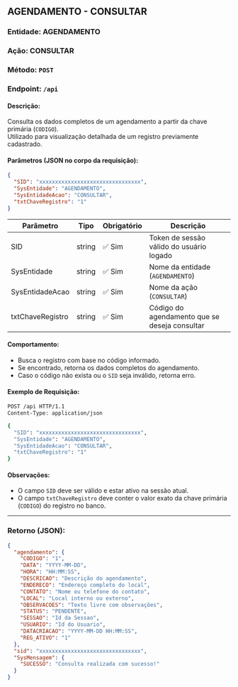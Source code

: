 ## AGENDAMENTO - CONSULTAR

### Entidade: AGENDAMENTO  
### Ação: CONSULTAR  
### Método: `POST`  
### Endpoint: `/api`

#### Descrição:
Consulta os dados completos de um agendamento a partir da chave primária (`CODIGO`).  
Utilizado para visualização detalhada de um registro previamente cadastrado.

#### Parâmetros (JSON no corpo da requisição):

```json
{
  "SID": "xxxxxxxxxxxxxxxxxxxxxxxxxxxxxxxx",
  "SysEntidade": "AGENDAMENTO",
  "SysEntidadeAcao": "CONSULTAR",
  "txtChaveRegistro": "1"
}
```

| Parâmetro          | Tipo     | Obrigatório | Descrição                                          |
|--------------------|----------|-------------|------------------------------------------------------|
| SID                | string   | ✅ Sim      | Token de sessão válido do usuário logado             |
| SysEntidade        | string   | ✅ Sim      | Nome da entidade (`AGENDAMENTO`)                     |
| SysEntidadeAcao    | string   | ✅ Sim      | Nome da ação (`CONSULTAR`)                           |
| txtChaveRegistro   | string   | ✅ Sim      | Código do agendamento que se deseja consultar        |

#### Comportamento:

- Busca o registro com base no código informado.
- Se encontrado, retorna os dados completos do agendamento.
- Caso o código não exista ou o `SID` seja inválido, retorna erro.

#### Exemplo de Requisição:

```bash
POST /api HTTP/1.1
Content-Type: application/json

{
  "SID": "xxxxxxxxxxxxxxxxxxxxxxxxxxxxxxxx",
  "SysEntidade": "AGENDAMENTO",
  "SysEntidadeAcao": "CONSULTAR",
  "txtChaveRegistro": "1"
}
```

#### Observações:

- O campo `SID` deve ser válido e estar ativo na sessão atual.
- O campo `txtChaveRegistro` deve conter o valor exato da chave primária (`CODIGO`) do registro no banco.

---

### Retorno (JSON):

```json
{
  "agendamento": {
    "CODIGO": "1",
    "DATA": "YYYY-MM-DD",
    "HORA": "HH:MM:SS",
    "DESCRICAO": "Descrição do agendamento",
    "ENDERECO": "Endereço completo do local",
    "CONTATO": "Nome ou telefone do contato",
    "LOCAL": "Local interno ou externo",
    "OBSERVACOES": "Texto livre com observações",
    "STATUS": "PENDENTE",
    "SESSAO": "Id da Sessao",
    "USUARIO": "Id do Usuario",
    "DATACRIACAO": "YYYY-MM-DD HH:MM:SS",
    "REG_ATIVO": "1"
  },
  "sid": "xxxxxxxxxxxxxxxxxxxxxxxxxxxxxxxx",
  "SysMensagem": {
    "SUCESSO": "Consulta realizada com sucesso!"
  }
}
```